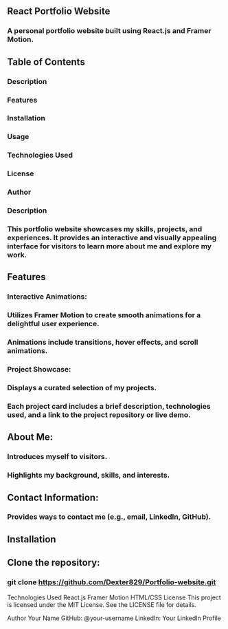 ## React Portfolio Website
### A personal portfolio website built using React.js and Framer Motion.

## Table of Contents
### Description
### Features
### Installation
### Usage
### Technologies Used
### License
### Author
### Description
### This portfolio website showcases my skills, projects, and experiences. It provides an interactive and visually appealing interface for visitors to learn more about me and explore my work.

## Features
### Interactive Animations:
### Utilizes Framer Motion to create smooth animations for a delightful user experience.
### Animations include transitions, hover effects, and scroll animations.
### Project Showcase:
### Displays a curated selection of my projects.
### Each project card includes a brief description, technologies used, and a link to the project repository or live demo.
## About Me:
### Introduces myself to visitors.
### Highlights my background, skills, and interests.
## Contact Information:
### Provides ways to contact me (e.g., email, LinkedIn, GitHub).
## Installation
## Clone the repository:
### git clone https://github.com/Dexter829/Portfolio-website.git


Technologies Used
React.js
Framer Motion
HTML/CSS
License
This project is licensed under the MIT License. See the LICENSE file for details.

Author
Your Name
GitHub: @your-username
LinkedIn: Your LinkedIn Profile
